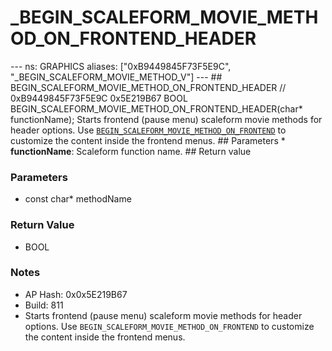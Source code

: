 # _BEGIN_SCALEFORM_MOVIE_METHOD_ON_FRONTEND_HEADER

--- ns: GRAPHICS aliases: ["0xB9449845F73F5E9C", "_BEGIN_SCALEFORM_MOVIE_METHOD_V"] --- ## BEGIN_SCALEFORM_MOVIE_METHOD_ON_FRONTEND_HEADER  // 0xB9449845F73F5E9C 0x5E219B67 BOOL BEGIN_SCALEFORM_MOVIE_METHOD_ON_FRONTEND_HEADER(char* functionName);  Starts frontend (pause menu) scaleform movie methods for header options.  Use [`BEGIN_SCALEFORM_MOVIE_METHOD_ON_FRONTEND`](#_0xAB58C27C2E6123C6) to customize the content inside the frontend menus.  ## Parameters * **functionName**: Scaleform function name.  ## Return value

### Parameters
* const char* methodName

### Return Value
* BOOL

### Notes
* AP Hash: 0x0x5E219B67
* Build: 811
* Starts frontend (pause menu) scaleform movie methods for header options.
Use `BEGIN_SCALEFORM_MOVIE_METHOD_ON_FRONTEND` to customize the content inside the frontend menus.

